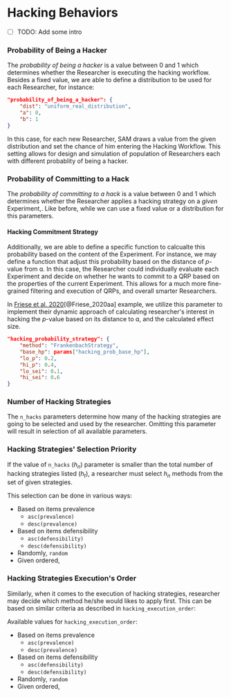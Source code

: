 # Hacking Behaviors

- [ ] TODO: Add some intro

### Probability of Being a Hacker

The *probability of being a hacker* is a value between 0 and 1 which determines whether the Researcher is executing the hacking workflow. Besides a fixed value, we are able to define a distribution to be used for each Researcher, for instance:

```json
"probability_of_being_a_hacker": {
	"dist": "uniform_real_distribution",
	"a": 0,
	"b": 1
} 
```
In this case, for each new Researcher, SAM draws a value from the given distribution and set the chance of him entering the Hacking Workflow. This setting allows for design and simulation of population of Researchers each with different probablity of being a hacker.

### Probability of Committing to a Hack

The *probability of committing to a hack* is a value between 0 and 1 which determines whether the Researcher applies a hacking strategy on a *given* Experiment,. Like before, while we can use a fixed value or a distribution for this parameters.

#### Hacking Commitment Strategy

Additionally, we are able to define a specific function to calcualte this probability based on the content of the Experiment. For instance, we may define a function that adjust this probability based on the distance of *p*-value from ɑ. In this case, the Researcher could individually evaluate each Experiment and decide on whether he wants to commit to a QRP based on the properties of the current Experiment. This allows for a much more fine-grained filtering and execution of QRPs, and overall smarter Researchers.

In [Friese et al. 2020](/examples/Friese_et_al_2020.md)[@Friese_2020aa] example, we utilize this parameter to implement their dynamic approach of calculating researcher's interest in hacking the *p*-value based on its distance to ɑ, and the calculated effect size.

```json
"hacking_probability_strategy": {
	"method": "FrankenbachStrategy",
	"base_hp": params["hacking_prob_base_hp"],
	"lo_p": 0.2,
	"hi_p": 0.4,
	"lo_sei": 0.1,
	"hi_sei": 0.6
}
```

### Number of Hacking Strategies

The `n_hacks` parameters determine how many of the hacking strategies are going to be selected and used by the researcher. Omitting this parameter will result in selection of all available parameters.

### Hacking Strategies' Selection Priority

If the value of `n_hacks` (*h<sub>n</sub>*) parameter is smaller than the total number of hacking strategies listed (*h<sub>t</sub>*), a researcher must select *h<sub>n</sub>* methods from the set of given strategies.

This selection can be done in various ways:

- Based on items prevalence
	- `asc(prevalence)`
	- `desc(prevalence)`
- Based on items defensibility
	- `asc(defensibility)`
	- `desc(defensibility)`
- Randomly, `random`
- Given ordered, `‌`

### Hacking Strategies Execution's Order

Similarly, when it comes to the execution of hacking strategies, researcher may decide which method he/she would likes to apply first. This can be based on similar criteria as described in `hacking_execution_order`:

Available values for `hacking_execution_order`:

- Based on items prevalence
	- `asc(prevalence)`
	- `desc(prevalence)`
- Based on items defensibility
	- `asc(defensibility)`
	- `desc(defensibility)`
- Randomly, `random`
- Given ordered, `‌`
